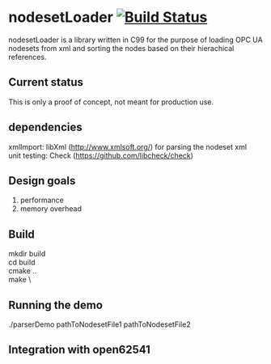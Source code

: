 # nodesetLoader [![Build Status](https://travis-ci.org/matkonnerth/nodesetLoader.svg?branch=master)](https://travis-ci.org/matkonnerth/nodesetLoader)
nodesetLoader is a library written in C99 for the purpose of loading OPC UA nodesets from xml and sorting the nodes based on their hierachical references.

## Current status
This is only a proof of concept, not meant for production use.

## dependencies
xmlImport: libXml (http://www.xmlsoft.org/) for parsing the nodeset xml \
unit testing: Check (https://github.com/libcheck/check)

## Design goals
1) performance
2) memory overhead

## Build
mkdir build \
cd build \
cmake .. \
make \

## Running the demo
./parserDemo pathToNodesetFile1 pathToNodesetFile2
  
## Integration with open62541



